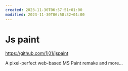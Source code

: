 ```yaml
---
created: 2023-11-30T06:57:51+01:00
modified: 2023-11-30T06:58:32+01:00
---
```


# Js paint

https://github.com/1j01/jspaint

A pixel-perfect web-based MS Paint remake and more...
